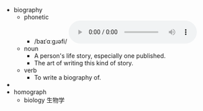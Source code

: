 - biography
	- phonetic
		- /baɪˈɑːɡɹəfi/
		  <audio controls><source src="https://api.dictionaryapi.dev/media/pronunciations/en/biography-us.mp3"></audio>
	- noun
		- A person's life story, especially one published.
		- The art of writing this kind of story.
	- verb
		- To write a biography of.
-
- homograph
	- biology 生物学